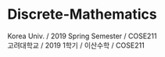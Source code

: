 # Discrete-Mathematics
Korea Univ. / 2019 Spring Semester / COSE211  
고려대학교 / 2019 1학기 / 이산수학 / COSE211
